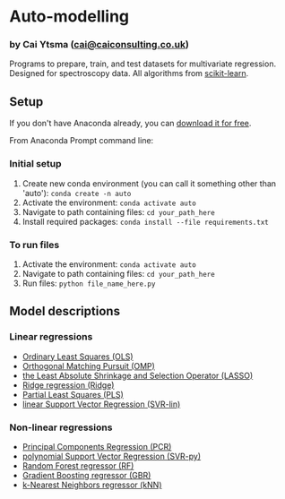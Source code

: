 # Auto-modelling
### by Cai Ytsma (cai@caiconsulting.co.uk)
Programs to prepare, train, and test datasets for multivariate regression. Designed for spectroscopy data. All algorithms from [scikit-learn](https://scikit-learn.org/stable/index.html).

## Setup
If you don't have Anaconda already, you can [download it for free](anaconda.com).

From Anaconda Prompt command line:
### Initial setup
1. Create new conda environment (you can call it something other than 'auto'): `conda create -n auto`
2. Activate the environment:	`conda activate auto`
3. Navigate to path containing files: `cd your_path_here`
4. Install required packages: `conda install --file requirements.txt`

### To run files
1. Activate the environment: `conda activate auto`
2. Navigate to path containing files: `cd your_path_here`
3. Run files: `python file_name_here.py`

## Model descriptions
### Linear regressions
- [Ordinary Least Squares (OLS)](https://scikit-learn.org/stable/modules/generated/sklearn.linear_model.LinearRegression.html)
- [Orthogonal Matching Pursuit (OMP)](https://scikit-learn.org/stable/modules/generated/sklearn.linear_model.OrthogonalMatchingPursuit.html)
- [the Least Absolute Shrinkage and Selection Operator (LASSO)](https://scikit-learn.org/stable/modules/generated/sklearn.linear_model.Lasso.html)
- [Ridge regression (Ridge)](https://scikit-learn.org/stable/modules/generated/sklearn.linear_model.Ridge.html)
- [Partial Least Squares (PLS)](https://scikit-learn.org/stable/modules/generated/sklearn.cross_decomposition.PLSRegression.html)
- [linear Support Vector Regression (SVR-lin)](https://scikit-learn.org/stable/modules/generated/sklearn.svm.SVR.html)

### Non-linear regressions
- [Principal Components Regression (PCR)](https://scikit-learn.org/stable/auto_examples/cross_decomposition/plot_pcr_vs_pls.html)
- [polynomial Support Vector Regression (SVR-py)](https://scikit-learn.org/stable/modules/generated/sklearn.svm.SVR.html)
- [Random Forest regressor (RF)](https://scikit-learn.org/stable/modules/generated/sklearn.ensemble.RandomForestRegressor.html)
- [Gradient Boosting regressor (GBR)](https://scikit-learn.org/stable/modules/generated/sklearn.ensemble.GradientBoostingRegressor.html)
- [k-Nearest Neighbors regressor (kNN)](https://scikit-learn.org/stable/modules/generated/sklearn.neighbors.KNeighborsRegressor.html)
